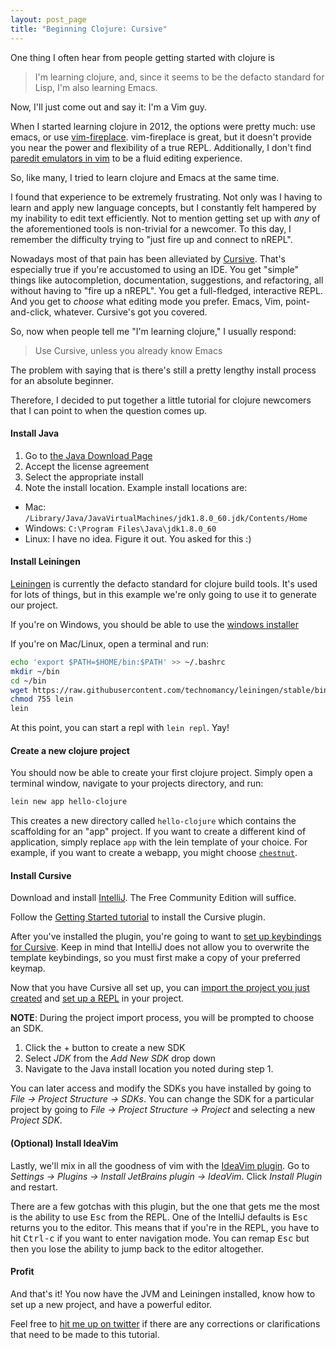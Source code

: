 ```yaml
---
layout: post_page
title: "Beginning Clojure: Cursive"
---
```

One thing I often hear from people getting started with clojure is

> I'm learning clojure, and, since it seems to be the defacto standard for Lisp, I'm also learning Emacs.

Now, I'll just come out and say it: I'm a Vim guy.

When I started learning clojure in 2012, the options were pretty much: use emacs, or use
[vim-fireplace](https://github.com/tpope/vim-fireplace). vim-fireplace is great, but it doesn't provide you
near the power and flexibility of a true REPL. Additionally, I don't find
[paredit emulators in vim](https://github.com/guns/vim-sexp) to be a fluid editing experience.

So, like many, I tried to learn clojure and Emacs at the same time.

I found that experience to be extremely frustrating. Not only was I having to learn and apply new language
concepts, but I constantly felt hampered by my inability to edit text efficiently. Not to mention getting
set up with *any* of the aforementioned tools is non-trivial for a newcomer. To this day, I remember the difficulty
trying to "just fire up and connect to nREPL".

Nowadays most of that pain has been alleviated by [Cursive](https://cursiveclojure.com/). That's especially true
if you're accustomed to using an IDE. You get "simple" things like autocompletion, documentation, suggestions,
and refactoring, all without having to "fire up a nREPL". You get a full-fledged, interactive REPL. And you get
to *choose* what editing mode you prefer. Emacs, Vim, point-and-click, whatever. Cursive's got you covered.

So, now when people tell me "I'm learning clojure," I usually respond:

> Use Cursive, unless you already know Emacs

The problem with saying that is there's still a pretty lengthy install process for an absolute beginner.

Therefore, I decided to put together a little tutorial for clojure newcomers that I can point to when the
question comes up.

#### Install Java
1. Go to [the Java Download Page](http://www.oracle.com/technetwork/java/javase/downloads/jdk8-downloads-2133151.html)
2. Accept the license agreement
3. Select the appropriate install
4. Note the install location. Example install locations are:
  * Mac: `/Library/Java/JavaVirtualMachines/jdk1.8.0_60.jdk/Contents/Home`
  * Windows: `C:\Program Files\Java\jdk1.8.0_60`
  * Linux: I have no idea. Figure it out. You asked for this :)

#### Install Leiningen
[Leiningen](http://leiningen.org/) is currently the defacto standard for clojure build tools. It's
used for lots of things, but in this example we're only going to use it to generate our project.

If you're on Windows, you should be able to use the [windows installer](http://leiningen-win-installer.djpowell.net)

If you're on Mac/Linux, open a terminal and run:

```sh
echo 'export $PATH=$HOME/bin:$PATH' >> ~/.bashrc
mkdir ~/bin
cd ~/bin
wget https://raw.githubusercontent.com/technomancy/leiningen/stable/bin/lein
chmod 755 lein
lein
```

At this point, you can start a repl with `lein repl`. Yay!

#### Create a new clojure project
You should now be able to create your first clojure project. Simply open a terminal window, navigate
to your projects directory, and run:

```sh
lein new app hello-clojure
```

This creates a new directory called `hello-clojure` which contains the scaffolding for an "app"
project. If you want to create a different kind of application, simply replace `app` with the lein
template of your choice. For example, if you want to create a webapp, you might choose
[`chestnut`](https://github.com/plexus/chestnut).

#### Install Cursive
Download and install [IntelliJ](https://www.jetbrains.com/idea/download/). The Free Community
Edition will suffice.

Follow the [Getting Started tutorial](https://cursiveclojure.com/userguide/) to install the Cursive plugin.

After you've installed the plugin, you're going to want to
[set up keybindings for Cursive](https://cursiveclojure.com/userguide/keybindings.html). Keep in mind that
IntelliJ does not allow you to overwrite the template keybindings, so you must first make a copy of
your preferred keymap.

Now that you have Cursive all set up, you can
[import the project you just created](https://cursiveclojure.com/userguide/leiningen.html) and
[set up a REPL](https://cursiveclojure.com/userguide/repl.html) in your project.

**NOTE**: During the project import process, you will be prompted to choose an SDK.

  1. Click the + button to create a new SDK
  2. Select *JDK* from the *Add New SDK* drop down
  3. Navigate to the Java install location you noted during step 1.

You can later access and modify the SDKs you have installed by going to *File → Project Structure → SDKs*.
You can change the SDK for a particular project by going to *File → Project Structure → Project* and
selecting a new *Project SDK*.

#### (Optional) Install IdeaVim
Lastly, we'll mix in all the goodness of vim with the [IdeaVim plugin](https://github.com/JetBrains/ideavim).
Go to *Settings → Plugins → Install JetBrains plugin → IdeaVim*. Click *Install Plugin* and restart.

There are a few gotchas with this plugin, but the one that gets me the most is the ability to use <kbd>Esc</kbd>
from the REPL. One of the IntelliJ defaults is <kbd>Esc</kbd> returns you to the editor. This means that if you're
in the REPL, you have to hit <kbd>Ctrl-c</kbd> if you want to enter navigation mode. You can remap <kbd>Esc</kbd> but
then you lose the ability to jump back to the editor altogether.

#### Profit
And that's it! You now have the JVM and Leiningen installed, know how to set up a new project, and have a powerful
editor.

Feel free to [hit me up on twitter](https://twitter.com/potetm) if there are any corrections or clarifications that
need to be made to this tutorial.
